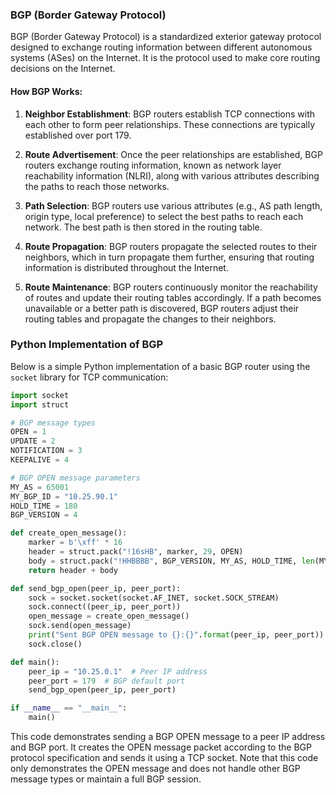 ### BGP (Border Gateway Protocol)

BGP (Border Gateway Protocol) is a standardized exterior gateway protocol designed to exchange routing information between different autonomous systems (ASes) on the Internet. It is the protocol used to make core routing decisions on the Internet.

#### How BGP Works:
1. **Neighbor Establishment**: BGP routers establish TCP connections with each other to form peer relationships. These connections are typically established over port 179.

2. **Route Advertisement**: Once the peer relationships are established, BGP routers exchange routing information, known as network layer reachability information (NLRI), along with various attributes describing the paths to reach those networks.

3. **Path Selection**: BGP routers use various attributes (e.g., AS path length, origin type, local preference) to select the best paths to reach each network. The best path is then stored in the routing table.

4. **Route Propagation**: BGP routers propagate the selected routes to their neighbors, which in turn propagate them further, ensuring that routing information is distributed throughout the Internet.

5. **Route Maintenance**: BGP routers continuously monitor the reachability of routes and update their routing tables accordingly. If a path becomes unavailable or a better path is discovered, BGP routers adjust their routing tables and propagate the changes to their neighbors.

### Python Implementation of BGP

Below is a simple Python implementation of a basic BGP router using the `socket` library for TCP communication:

```python
import socket
import struct

# BGP message types
OPEN = 1
UPDATE = 2
NOTIFICATION = 3
KEEPALIVE = 4

# BGP OPEN message parameters
MY_AS = 65001
MY_BGP_ID = "10.25.90.1"
HOLD_TIME = 180
BGP_VERSION = 4

def create_open_message():
    marker = b'\xff' * 16
    header = struct.pack("!16sHB", marker, 29, OPEN)
    body = struct.pack("!HHBBBB", BGP_VERSION, MY_AS, HOLD_TIME, len(MY_BGP_ID.split('.')), *[int(octet) for octet in MY_BGP_ID.split('.')])
    return header + body

def send_bgp_open(peer_ip, peer_port):
    sock = socket.socket(socket.AF_INET, socket.SOCK_STREAM)
    sock.connect((peer_ip, peer_port))
    open_message = create_open_message()
    sock.send(open_message)
    print("Sent BGP OPEN message to {}:{}".format(peer_ip, peer_port))
    sock.close()

def main():
    peer_ip = "10.25.0.1"  # Peer IP address
    peer_port = 179  # BGP default port
    send_bgp_open(peer_ip, peer_port)

if __name__ == "__main__":
    main()
```

This code demonstrates sending a BGP OPEN message to a peer IP address and BGP port. It creates the OPEN message packet according to the BGP protocol specification and sends it using a TCP socket. Note that this code only demonstrates the OPEN message and does not handle other BGP message types or maintain a full BGP session.
